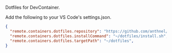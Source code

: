 Dotfiles for DevContainer.

Add the following to your VS Code's settings.json.

```json
{
  "remote.containers.dotfiles.repository": "https://github.com/anthnel/dotfiles-devcontainer.git",
  "remote.containers.dotfiles.installCommand": "~/dotfiles/install.sh",
  "remote.containers.dotfiles.targetPath": "~/dotfiles",
}
```